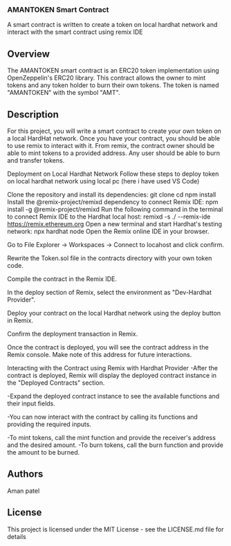 ### AMANTOKEN Smart Contract

A smart contract is written to create a token on local hardhat network and interact with the smart contract using remix IDE
## Overview
The AMANTOKEN smart contract is an ERC20 token implementation using OpenZeppelin's ERC20 library. This contract allows the owner to mint tokens and any token holder to burn their own tokens. The token is named "AMANTOKEN" with the symbol "AMT".
## Description
For this project, you will write a smart contract to create your own token on a local HardHat network. Once you have your contract, you should be able to use remix to interact with it. From remix, the contract owner should be able to mint tokens to a provided address. Any user should be able to burn and transfer tokens.

Deployment on Local Hardhat Network
Follow these steps to deploy token on local hardhat network using local pc (here i have used VS Code)

Clone the repository and install its dependencies:
git clone
cd 
npm install
Install the @remix-project/remixd dependency to connect Remix IDE:
npm install -g @remix-project/remixd
Run the following command in the terminal to connect Remix IDE to the Hardhat local host:
remixd -s ./ --remix-ide https://remix.ethereum.org
Open a new terminal and start Hardhat's testing network:
npx hardhat node
Open the Remix online IDE in your browser.

Go to File Explorer -> Workspaces -> Connect to locahost and click confirm.

Rewrite the Token.sol file in the contracts directory with your own token code.

Compile the contract in the Remix IDE.

In the deploy section of Remix, select the environment as "Dev-Hardhat Provider".

Deploy your contract on the local Hardhat network using the deploy button in Remix.

Confirm the deployment transaction in Remix.

Once the contract is deployed, you will see the contract address in the Remix console. Make note of this address for future interactions.

Interacting with the Contract using Remix with Hardhat Provider
-After the contract is deployed, Remix will display the deployed contract instance in the "Deployed Contracts" section.

-Expand the deployed contract instance to see the available functions and their input fields.

-You can now interact with the contract by calling its functions and providing the required inputs.

-To mint tokens, call the mint function and provide the receiver's address and the desired amount. -To burn tokens, call the burn function and provide the amount to be burned.
## Authors
Aman patel

## License
This project is licensed under the MIT License - see the LICENSE.md file for details
